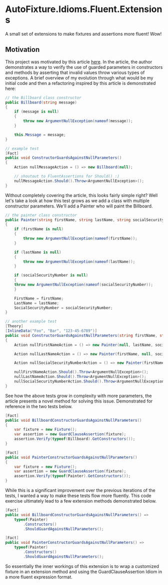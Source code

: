 # AutoFixture.Idioms.Fluent.Extensions

A small set of extensions to make fixtures and assertions more fluent! Wow!

## Motivation

This project was motivated by this article [here](https://madstt.dk/verify-your-guards-with-autofixture/). In the article, the author demonstrates a way to verify the use of guarded parameters in constructors and methods by asserting that invalid values throw various types of exceptions. A brief overview of my evolution through what would be my initial code and then a refactoring inspired by this article is demonstrated here:

```csharp
// the Billboard class constructor
public Billboard(string message)
{
    if (message is null)
    {
        throw new ArgumentNullException(nameof(message));
    }

    this.Message = message;
}

// example test
[Fact]
public void ConstructorGuardsAgainstNullParameters()
{
    Action nullMessageAction = () => new Billboard(null);

    // shoutout to FluentAssertions for Should() :)
    nullMessageAction.Should().Throw<ArgumentNullException>();
}
```

Without completely covering the article, this looks fairly simple right? Well let's take a look at how this test grows as we add a class with multiple constructor parameters. We'll add a Painter who will paint the Billboard.

```csharp
// the painter class constructor
public Painter(string firstName, string lastName, string socialSecurityNumber)
{
    if (firstName is null)
    {
        throw new ArgumentNullException(nameof(firstName));
    }

    if (lastName is null)
    {
        throw new ArgumentNullException(nameof(lastName));
    }

    if (socialSecurityNumber is null)
    {
    throw new ArgumentNullException(nameof(socialSecurityNumber));
    }

    FirstName = firstName;
    LastName = lastName;
    SocialSecurityNumber = socialSecurityNumber;
}

// another example test
[Theory]
[InlineData("Foo", "Bar", "123-45-6789")]
public void ConstructorGuardsAgainstNullParameters(string firstName, string lastName, string socialSecurityNumber)
{
    Action nullFirstNameAction = () => new Painter(null, lastName, socialSecurityNumber);

    Action nullLastNameAction = () => new Painter(firstName, null, socialSecurityNumber);

    Action nullSocialSecurityNumberAction = () => new Painter(firstName, lastName, null);

    nullFirstNameAction.Should().Throw<ArgumentNullException>();
    nullLastNameAction.Should().Throw<ArgumentNullException>();
    nullSocialSecurityNumberAction.Should().Throw<ArgumentNullException>();
}
```

See how the above tests grow in complexity with more parameters, the article presents a novel method for solving this issue. Demonstrated for reference in the two tests below.

```csharp
[Fact]
public void BillboardConstructorGuardsAgainstNullParameters()
{
    var fixture = new Fixture();
    var assertion = new GuardClauseAssertion(fixture);
    assertion.Verify(typeof(Billboard).GetConstructors());
}

[Fact]
public void PainterConstructorGuardsAgainstNullParameters()
{
    var fixture = new Fixture();
    var assertion = new GuardClauseAssertion(fixture);
    assertion.Verify(typeof(Painter).GetConstructors());
}
```

While this is a significant improvement over the previous iterations of the tests, I wanted a way to make these tests flow more fluently. This code exercise ultimately lead to a few extension methods demonstrated below.

```csharp
[Fact]
public void BillboardConstructorGuardsAgainstNullParameters() =>
    typeof(Painter)
        .Constructors()
        .ShouldGuardAgainstNullParameters();

[Fact]
public void PainterConstructorGuardsAgainstNullParameters() =>
    typeof(Painter)
        .Constructors()
        .ShouldGuardAgainstNullParameters();
```

So essentially the inner workings of this extension is to wrap a customized fixture in an extension method and using the GuardClauseAssertion Idiom in a more fluent expression format.
